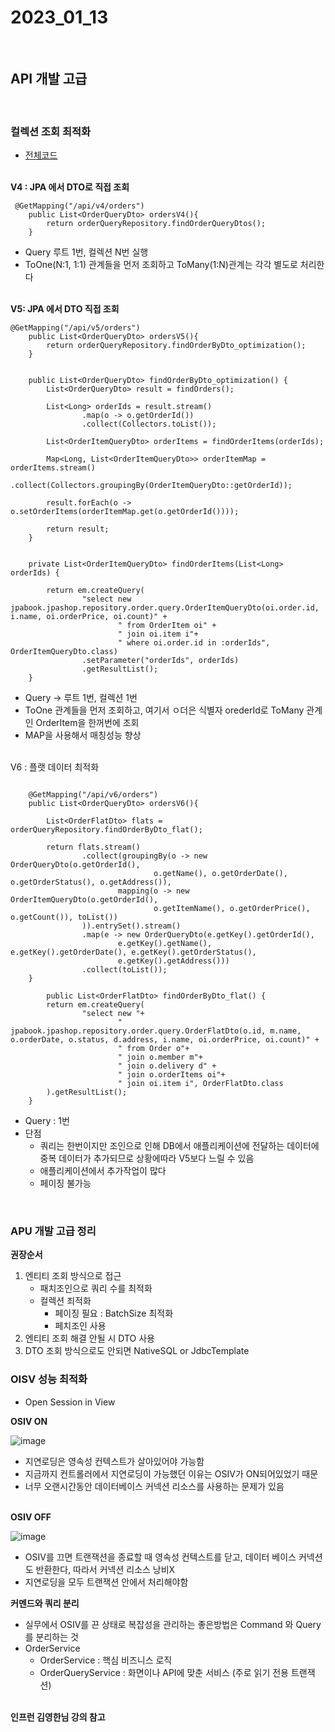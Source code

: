 # 2023_01_13

</br>

## API 개발 고급

</br>

### 컬렉션 조회 최적화

-   [전체코드](./code/OrderApiController.java)

</br>
<b>V4 : JPA 에서 DTO로 직접 조회</b>

```
 @GetMapping("/api/v4/orders")
    public List<OrderQueryDto> ordersV4(){
        return orderQueryRepository.findOrderQueryDtos();
    }

```

-   Query 루트 1번, 컬렉션 N번 실행
-   ToOne(N:1, 1:1) 관계들을 먼저 조회하고 ToMany(1:N)관계는 각각 별도로 처리한다

</br>
<b>V5: JPA 에서 DTO 직접 조회</b>

```
@GetMapping("/api/v5/orders")
    public List<OrderQueryDto> ordersV5(){
        return orderQueryRepository.findOrderByDto_optimization();
    }


    public List<OrderQueryDto> findOrderByDto_optimization() {
        List<OrderQueryDto> result = findOrders();

        List<Long> orderIds = result.stream()
                .map(o -> o.getOrderId())
                .collect(Collectors.toList());

        List<OrderItemQueryDto> orderItems = findOrderItems(orderIds);

        Map<Long, List<OrderItemQueryDto>> orderItemMap = orderItems.stream()
                .collect(Collectors.groupingBy(OrderItemQueryDto::getOrderId));

        result.forEach(o -> o.setOrderItems(orderItemMap.get(o.getOrderId())));

        return result;
    }


    private List<OrderItemQueryDto> findOrderItems(List<Long> orderIds) {

        return em.createQuery(
                "select new jpabook.jpashop.repository.order.query.OrderItemQueryDto(oi.order.id, i.name, oi.orderPrice, oi.count)" +
                        " from OrderItem oi" +
                        " join oi.item i"+
                        " where oi.order.id in :orderIds", OrderItemQueryDto.class)
                .setParameter("orderIds", orderIds)
                .getResultList();
    }
```

-   Query -> 루트 1번, 컬렉션 1번
-   ToOne 관계들을 먼저 조회하고, 여기서 ㅇ더은 식별자 orederId로 ToMany 관계인 OrderItem을 한꺼번에 조회
-   MAP을 사용해서 매칭성능 향상

</br>
</b>V6 : 플랫 데이터 최적화

```

    @GetMapping("/api/v6/orders")
    public List<OrderQueryDto> ordersV6(){

        List<OrderFlatDto> flats = orderQueryRepository.findOrderByDto_flat();

        return flats.stream()
                .collect(groupingBy(o -> new OrderQueryDto(o.getOrderId(),
                                o.getName(), o.getOrderDate(), o.getOrderStatus(), o.getAddress()),
                        mapping(o -> new OrderItemQueryDto(o.getOrderId(),
                                o.getItemName(), o.getOrderPrice(), o.getCount()), toList())
                )).entrySet().stream()
                .map(e -> new OrderQueryDto(e.getKey().getOrderId(),
                        e.getKey().getName(), e.getKey().getOrderDate(), e.getKey().getOrderStatus(),
                        e.getKey().getAddress()))
                .collect(toList());
    }

        public List<OrderFlatDto> findOrderByDto_flat() {
        return em.createQuery(
                "select new "+
                        " jpabook.jpashop.repository.order.query.OrderFlatDto(o.id, m.name, o.orderDate, o.status, d.address, i.name, oi.orderPrice, oi.count)" +
                        " from Order o"+
                        " join o.member m"+
                        " join o.delivery d" +
                        " join o.orderItems oi"+
                        " join oi.item i", OrderFlatDto.class
        ).getResultList();
    }
```

-   Query : 1번
-   단점
    -   쿼리는 한번이지만 조인으로 인해 DB에서 애플리케이션에 전달하는 데이터에 중복 데이터가 추가되므로 상황에따라 V5보다 느릴 수 있음
    -   애플리케이션에서 추가작업이 많다
    -   페이징 불가능

</br>

### APU 개발 고급 정리

<b>권장순서</b>

1. 엔티티 조회 방식으로 접근
    - 패치조인으로 쿼리 수를 최적화
    - 컬렉션 죄적화
        - 페이징 필요 : BatchSize 최적화
        - 페치조인 사용
2. 엔티티 조회 해결 안될 시 DTO 사용
3. DTO 조회 방식으로도 안되면 NativeSQL or JdbcTemplate

### OISV 성능 최적화

-   Open Session in View

<b>OSIV ON</b>

![image](https://user-images.githubusercontent.com/96561194/212458217-f414f5a9-8ea5-4589-ba1b-972a225e1b60.png)

-   지연로딩은 영속성 컨텍스트가 살아있어야 가능함
-   지금까지 컨트롤러에서 지연로딩이 가능했던 이유는 OSIV가 ON되어있었기 때문
-   너무 오랜시간동안 데이터베이스 커넥션 리소스를 사용하는 문제가 있음

</br>
<b>OSIV OFF</b>

![image](https://user-images.githubusercontent.com/96561194/212458261-6a41bb9f-aaa0-476a-87e4-cfed5ff0e892.png)

-   OSIV를 끄면 트랜잭션을 종료할 때 영속성 컨텍스트를 닫고, 데이터 베이스 커넥션도 반환한다, 따라서 커넥션 리소스 낭비X
-   지연로딩을 모두 트랜잭션 안에서 처리해야함

<b>커멘드와 쿼리 분리</b>

-   실무에서 OSIV를 끈 상태로 복잡성을 관리하는 좋은방법은 Command 와 Query를 분리하는 것
-   OrderService
    -   OrderService : 핵심 비즈니스 로직
    -   OrderQueryService : 화면이나 API에 맞춘 서비스 (주로 읽기 전용 트랜잭션)


</br>
<b> 인프런 김영한님 강의 참고 </b>
